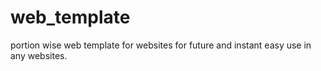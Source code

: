 # web_template
portion wise web template for websites for future and instant easy use in any websites. 
